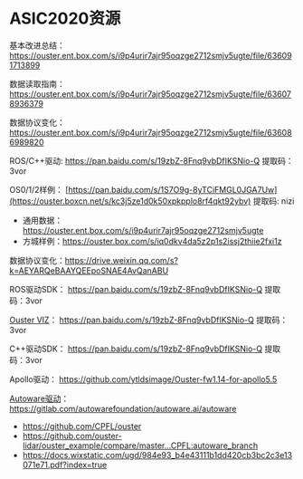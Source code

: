 # ASIC2020资源

基本改进总结：https://ouster.ent.box.com/s/i9p4urir7ajr95oqzge2712smjv5ugte/file/636091713899

数据读取指南：https://ouster.ent.box.com/s/i9p4urir7ajr95oqzge2712smjv5ugte/file/636078936379

数据协议变化：https://ouster.ent.box.com/s/i9p4urir7ajr95oqzge2712smjv5ugte/file/636086989820

ROS/C++驱动:  https://pan.baidu.com/s/19zbZ-8Fnq9vbDfIKSNio-Q 提取码：3vor

OS0/1/2样例：  [https://pan.baidu.com/s/1S7O9g-8yTCiFMGL0JGA7Uw](https://ouster.boxcn.net/s/kc3j5ze1d0k50xpkpplo8rf4qkt92ybv) 提取码: nizi

- 通用数据：https://ouster.ent.box.com/s/i9p4urir7ajr95oqzge2712smjv5ugte
- 方城样例：https://ouster.box.com/s/iq0dkv4da5z2p1s2issj2thiie2fxi1z

数据协议变化：https://drive.weixin.qq.com/s?k=AEYARQeBAAYQEEpoSNAE4AvQanABU

ROS驱动SDK：  https://pan.baidu.com/s/19zbZ-8Fnq9vbDfIKSNio-Q 提取码：3vor

[Ouster VIZ](https://drive.weixin.qq.com/s?k=AEYARQeBAAY4lGVnMmAE4AvQanABU)：   https://pan.baidu.com/s/19zbZ-8Fnq9vbDfIKSNio-Q 提取码：3vor

C++驱动SDK：  https://pan.baidu.com/s/19zbZ-8Fnq9vbDfIKSNio-Q 提取码：3vor

Apollo驱动：   https://github.com/ytldsimage/Ouster-fw1.14-for-apollo5.5

[Autoware驱动](https://docs.wixstatic.com/ugd/984e93_b4e43111b1dd420cb3bc2c3e13071e71.pdf?index=true)：https://gitlab.com/autowarefoundation/autoware.ai/autoware

- https://github.com/CPFL/ouster
- https://github.com/ouster-lidar/ouster_example/compare/master...CPFL:autoware_branch
- https://docs.wixstatic.com/ugd/984e93_b4e43111b1dd420cb3bc2c3e13071e71.pdf?index=true